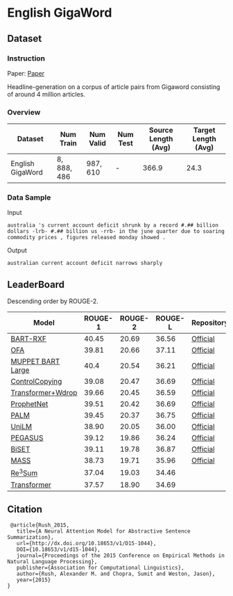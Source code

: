 # English GigaWord

## Dataset

### Instruction

Paper: [Paper](http://dx.doi.org/10.18653/v1/D15-1044)

Headline-generation on a corpus of article pairs from Gigaword consisting of around 4 million articles.

### Overview

| Dataset          | Num Train   | Num Valid | Num Test | Source Length (Avg) | Target Length (Avg) |
| ---------------- | ----------- | --------- | -------- | ------------------- | ------------------- |
| English GigaWord | $8,888,486$ | $987,610$ | -        | $366.9$             | $24.3$              |

### Data Sample

Input

```
australia 's current account deficit shrunk by a record #.## billion dollars -lrb- #.## billion us -rrb- in the june quarter due to soaring commodity prices , figures released monday showed .
```

Output

```
australian current account deficit narrows sharply
```

## LeaderBoard

Descending order by ROUGE-2.

| Model                                                       | ROUGE-1 | ROUGE-2 | ROUGE-L | Repository                                                   | Generated Text |
| ----------------------------------------------------------- | ------- | ------- | ------- | ------------------------------------------------------------ | -------------- |
| [BART-RXF](https://arxiv.org/pdf/2008.03156v1.pdf)          | $40.45$ | $20.69$ | $36.56$ | [Official](https://github.com/facebookresearch/fairseq/tree/main/examples/rxf) |                |
| [OFA](https://arxiv.org/pdf/2202.03052v2.pdf)               | $39.81$ | $20.66$ | $37.11$ | [Official](https://github.com/ofa-sys/ofa)                   |                |
| [MUPPET BART Large](https://arxiv.org/pdf/2101.11038v1.pdf) | $40.4$  | $20.54$ | $36.21$ | [Official](https://huggingface.co/facebook/muppet-roberta-large) |                |
| [ControlCopying](https://arxiv.org/pdf/1911.10390v1.pdf)    | $39.08$ | $20.47$ | $36.69$ | [Official](https://github.com/ucfnlp/control-over-copying)   |                |
| [Transformer+Wdrop](https://arxiv.org/pdf/2104.01853v1.pdf) | $39.66$ | $20.45$ | $36.59$ | [Official](https://github.com/takase/rethink_perturbations)  |                |
| [ProphetNet](https://arxiv.org/pdf/2001.04063v3.pdf)        | $39.51$ | $20.42$ | $36.69$ | [Official](https://github.com/microsoft/ProphetNet)          |                |
| [ PALM](https://arxiv.org/pdf/2004.07159v2.pdf)             | $39.45$ | $20.37$ | $36.75$ | [Official](https://github.com/alibaba/AliceMind/tree/main/PALM) |                |
| [UniLM](https://arxiv.org/pdf/1905.03197v3.pdf)             | $38.90$ | $20.05$ | $36.00$ | [Official](https://github.com/microsoft/unilm)               |                |
| [ PEGASUS](https://arxiv.org/pdf/1912.08777v2.pdf)          | $39.12$ | $19.86$ | $36.24$ | [Official](https://github.com/google-research/pegasus)       |                |
| [BiSET](https://arxiv.org/pdf/1906.05012v1.pdf)             | $39.11$ | $19.78$ | $36.87$ | [Official](https://github.com/InitialBug/BiSET)              |                |
| [MASS](https://arxiv.org/pdf/1905.02450v5.pdf)              | $38.73$ | $19.71$ | $35.96$ | [Official](https://github.com/microsoft/MASS)                |                |
| [Re$^3$Sum](https://aclanthology.org/P18-1015.pdf)          | $37.04$ | $19.03$ | $34.46$ |                                                              |                |
| [Transformer](https://arxiv.org/pdf/1706.03762v5.pdf)       | $37.57$ | $18.90$ | $34.69$ |                                                              |                |

## Citation

```
 @article{Rush_2015,
   title={A Neural Attention Model for Abstractive Sentence Summarization},
   url={http://dx.doi.org/10.18653/v1/D15-1044},
   DOI={10.18653/v1/d15-1044},
   journal={Proceedings of the 2015 Conference on Empirical Methods in Natural Language Processing},
   publisher={Association for Computational Linguistics},
   author={Rush, Alexander M. and Chopra, Sumit and Weston, Jason},
   year={2015}
}
```